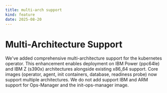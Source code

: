 ```yaml
---
title: multi-arch support
kind: feature
date: 2025-08-20
---
```


# Multi-Architecture Support
We've added comprehensive multi-architecture support for the kubernetes operator. This enhancement enables deployment on IBM Power (ppc64le) and IBM Z (s390x) architectures alongside
existing x86_64 support. Core images (operator, agent, init containers, database, readiness probe) now support multiple architectures. We do not add support IBM and ARM support for Ops-Manager and the init-ops-manager image.
